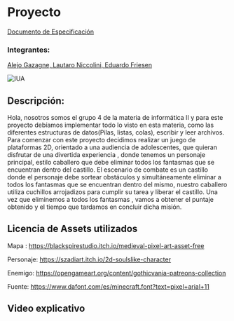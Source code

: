 # Proyecto

[Documento de Especificación](docs/especificacion.md)

### Integrantes: 
[Alejo Gazagne, ](https://github.com/AlejoGazagne) [Lautaro Niccolini, ](https://github.com/Lauti00) [Eduardo Friesen](https://github.com/EduardoFriesen)


![IUA](https://www.fullaviacion.com.ar/wp-content/uploads/2019/02/IUA.jpg)

## Descripción:
Hola, nosotros somos el grupo 4 de la materia de informática II y para este proyecto debíamos implementar todo lo visto en esta materia, como las diferentes estructuras de datos(Pilas, listas, colas), escribir y leer archivos.
Para comenzar con este proyecto decidimos realizar un juego de plataformas 2D, orientado a una audiencia de adolescentes, que quieran disfrutar de una divertida experiencia , donde tenemos un personaje principal, estilo caballero que debe eliminar todos los fantasmas que se encuentran dentro del castillo.
El escenario de combate es un castillo donde el personaje debe sortear obstáculos y simultáneamente eliminar a todos los fantasmas que se encuentran dentro del mismo, nuestro caballero utiliza cuchillos arrojadizos para cumplir su tarea y liberar el castillo.
Una vez que eliminemos a todos los fantasmas , vamos a obtener el puntaje obtenido y  el tiempo que tardamos en concluir dicha misión.

## Licencia de Assets utilizados
Mapa :
https://blackspirestudio.itch.io/medieval-pixel-art-asset-free

Personaje:
https://szadiart.itch.io/2d-soulslike-character

Enemigo:
https://opengameart.org/content/gothicvania-patreons-collection

Fuente: 
https://www.dafont.com/es/minecraft.font?text=pixel+arial+11

## Video explicativo

